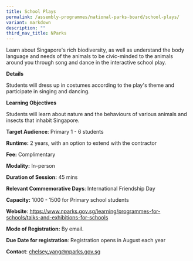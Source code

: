 ```yaml
---
title: School Plays
permalink: /assembly-programmes/national-parks-board/school-plays/
variant: markdown
description: ""
third_nav_title: NParks
---
```

Learn about Singapore's rich biodiversity, as well as understand the body language and needs of the animals to be civic-minded to the animals around you through song and dance in the interactive school play.

**Details**

Students will dress up in costumes according to the play's theme and participate in singing and dancing.

**Learning Objectives**

Students will learn about nature and the behaviours of various animals and insects that inhabit Singapore.

**Target Audience**: Primary 1 - 6 students

**Runtime:** 2 years, with an option to extend with the contractor

**Fee:** Complimentary

**Modality:** In-person

**Duration of Session:** 45 mins

**Relevant Commemorative Days**: International Friendship Day

**Capacity:** 1000 - 1500 for Primary school students

**Website**: https://www.nparks.gov.sg/learning/programmes-for-schools/talks-and-exhibitions-for-schools

**Mode of Registration:** By email.

**Due Date for registration**: Registration opens in August each year

**Contact**: chelsey_yang@nparks.gov.sg